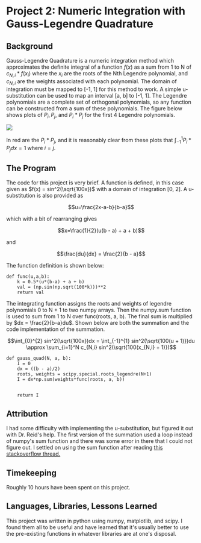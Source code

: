 # Project 2: Numeric Integration with Gauss-Legendre Quadrature

## Background
Gauss-Legendre Quadrature is a numeric integration method which approximates the definite 
integral of a function $`f(x)`$ as a sum from 1 to N of $`c_{N,i}*f(x_i)`$ where the $`x_i`$ are the roots of the Nth 
Legendre polynomial, and $`c_{N,i}`$ are the weights associated with each polynomial. The domain
of integration must be mapped to [-1, 1] for this method to work. A simple u-substitution
can be used to map an interval [a, b] to [-1, 1]. The Legendre polynomials are a complete set of orthogonal polynomials, so any function can be constructed from a sum
of these polynomials. The figure below shows plots of $P_i, P_j,$ and $P_i*P_j$ for the first 4 Legendre polynomials.

![](https://github.com/asgrice/PHYS4130-S25/blob/main/p2-NInt/asgrice/writeup/Legendre_polynomials.png)

In red are the $P_i*P_j$, and it is reasonably clear from these plots that $\int_{-1}^{1} P_i*P_j dx = 1$ where $i = j$.
## The Program
The code for this project is very brief. A function is defined, in this case given as 
$f(x) = sin^2(\sqrt{100x})$ with a domain of integration [0, 2]. A u-substitution is also
provided as 

```math
u=\frac{2x-a-b}{b-a}
```

which with a bit of rearranging gives 

```math
x=\frac{1}{2}(u(b - a) + a + b)
```

and 

```math
\frac{du}{dx} = \frac{2}{b - a}
```

The function definition is shown below:

```
def func(u,a,b):
    k = 0.5*(u*(b-a) + a + b)
    val = (np.sin(np.sqrt(100*k)))**2
    return val
```
The integrating function assigns the roots and weights of legendre polynomials 0 to N + 1 to two numpy arrays. Then the numpy.sum function is used to sum from 1 to N over func(roots, a, b). The final sum is multiplied by $dx = \frac{2}{b-a}du$. Shown below are both the summation and the code implementation of the summation.

```math
\int_{0}^{2} sin^2(\sqrt{100x})dx = \int_{-1}^{1} sin^2(\sqrt{100(u + 1)})du \approx \sum_{i=1}^N c_{N,i} sin^2(\sqrt{100(x_{N,i} + 1)})
```

```
def gauss_quad(N, a, b):
    I = 0
    dx = ((b - a)/2)
    roots, weights = scipy.special.roots_legendre(N+1)
    I = dx*np.sum(weights*func(roots, a, b))


    return I
```

## Attribution
I had some difficulty with implementing the u-substitution, but figured it out with Dr. Reid's help. The first version of the summation used a loop instead of numpy's sum function and there was some error in there that I could not figure out. I settled on using the sum function after reading [this stackoverflow thread.](https://stackoverflow.com/questions/27115917/gauss-legendre-quadrature-in-python)

## Timekeeping
Roughly 10 hours have been spent on this project.

## Languages, Libraries, Lessons Learned
This project was written in python using numpy, matplotlib, and scipy. I found them all to be useful and have learned that it's usually better to use the pre-existing functions in whatever libraries are at one's disposal.
